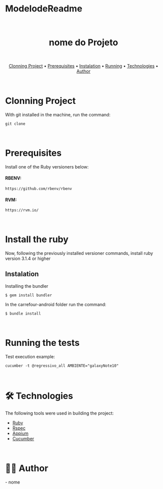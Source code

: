 # ModelodeReadme

</br>
<h1 align="center">nome do Projeto</h1>
</br>
 <p align="center">
    <a href="#clonning">Clonning Project</a> •
    <a href="#prerequisities">Prerequisites</a> • 
    <a href="#instalation">Instalation</a> • 
    <a href="#running">Running</a> • 
    <a href="#tech">Technologies</a> • 
    <a href="#Author">Author</a>
</p>
</br>

<h1 id="cloning">Clonning Project</h1>

With git installed in the machine, run the command:
```
git clone 

```

<br>
<h1 id="prerequisities">Prerequisites</h1>

Install one of the Ruby versioners below:

#### RBENV:
```
https://github.com/rbenv/rbenv
```

#### RVM:
```
https://rvm.io/
```

<br>

<h1 id="instalation">Install the ruby</h1>

Now, following the previously installed versioner commands, install ruby ​​version 3.1.4 or higher


<h2>Instalation</h2>

Installing the bundler

```
$ gem install bundler
```

In the carrefour-android folder run the command:

```
$ bundle install
```


<br>

<h1 id="running">Running the tests</h1>
Test execution example:

```
cucumber -t @regressivo_all AMBIENTE="galaxyNote10"
```
</br>

<h1 id="tech">🛠 Technologies</h1>
The following tools were used in building the project:

- [Ruby](https://www.ruby-lang.org/en/)
- [Rspec](https://rspec.info/)
- [Appium](https://appium.io/docs/en/2.0/)
- [Cucumber](https://cucumber.io/)

</br>

<h1 id="Author">👨‍💻 Author</h1>
- nome
